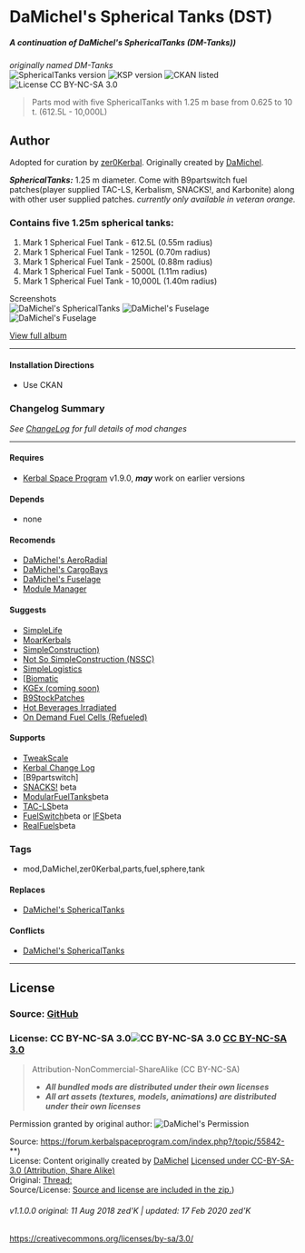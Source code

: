 <!-- Readme.md v1.2.0.0
DaMichel's Spherical Tanks (DST)
created: 17 Jul 18
updated: 17 Feb 2020 -->

<!-- Download on SpaceDock here or Github here.
Also available on CKAN. -->

# DaMichel's Spherical Tanks (DST)

##### A continuation of DaMichel's SphericalTanks (DM-Tanks))  
*originally named DM-Tanks*  
![SphericalTanks version](https://img.shields.io/endpoint?url=https://raw.githubusercontent.com/zer0Kerbal/SphericalTanks/master/json/mod.json)
![KSP version](https://img.shields.io/endpoint?url=https://raw.githubusercontent.com/zer0Kerbal/SphericalTanks/master/json/ksp.json) 
![CKAN listed](https://img.shields.io/badge/CKAN-SphericalTanks-pink.svg) ![License CC BY-NC-SA 3.0](https://img.shields.io/endpoint?url=https://raw.githubusercontent.com/zer0Kerbal/SphericalTanks/master/json/license.json)
> Parts mod with five SphericalTanks with 1.25 m base from 0.625 to 10 t. (612.5L - 10,000L)

## Author
Adopted for curation by [zer0Kerbal](https://forum.kerbalspaceprogram.com/index.php?/profile/190933-*/). Originally created by [DaMichel](https://forum.kerbalspaceprogram.com/index.php?/profile/93697-damichel/).

***SphericalTanks:*** 1.25 m diameter. Come with B9partswitch fuel patches(player supplied TAC-LS, Kerbalism, SNACKS!, and Karbonite) along with other user supplied patches.  *currently only available in veteran orange.*

### Contains five 1.25m spherical tanks:
1. Mark 1 Spherical Fuel Tank - 612.5L (0.55m radius)  
2. Mark 1 Spherical Fuel Tank - 1250L (0.70m radius)  
3. Mark 1 Spherical Fuel Tank - 2500L (0.88m radius)  
4. Mark 1 Spherical Fuel Tank - 5000L (1.11m radius)  
5. Mark 1 Spherical Fuel Tank - 10,000L (1.40m radius)  

Screenshots  
![DaMichel's  SphericalTanks](https://raw.githubusercontent.com/zer0Kerbal/DaMichel/master/Images/1-SphericalTanks.jpg "DaMichel's SphericalTanks")
![DaMichel's  Fuselage](https://raw.githubusercontent.com/zer0Kerbal/DaMichel/master/Images/SpaceplaneAndSphericalTanks.png "DaMichel's SphericalTanks")
![DaMichel's  Fuselage](https://raw.githubusercontent.com/zer0Kerbal/DaMichel/master/Images/2-SphericalTanks.jpg "DaMichel's SphericalTanks")

[View full album](https://imgur.com/a/rFRN1)
<hr>

#### Installation Directions 
- Use CKAN

### Changelog Summary
*See [ChangeLog](https://github.com/zer0Kerbal/DaMichel/blob/master/GameData/DaMichel/SphericalTanks/Changelog.cfg) for full details of mod changes*
<hr>

#### Requires
- [Kerbal Space Program](https://kerbalspaceprogram.com) v1.9.0, ***may*** work on earlier versions

#### Depends
- none

#### Recomends
- [DaMichel's AeroRadial](https://spacedock.info/mod/2338)
- [DaMichel's CargoBays](https://spacedock.info/mod/2339)
- [DaMichel's Fuselage](https://spacedock.info/mod/2340)
- [Module Manager](http://forum.kerbalspaceprogram.com/index.php?/topic/50533-105-*)

#### Suggests
- [SimpleLife](https://forum.kerbalspaceprogram.com/index.php?/topic/191526-*)
- [MoarKerbals](https://forum.kerbalspaceprogram.com/index.php?/topic/191525-*)
- [SimpleConstruction)](https://forum.kerbalspaceprogram.com/index.php?/topic/191424-ksp-*)
- [Not So SimpleConstruction (NSSC)](https://forum.kerbalspaceprogram.com/index.php?/topic/191504-*)
- [SimpleLogistics](https://forum.kerbalspaceprogram.com/index.php?/topic/191045-*/)
- [[Biomatic](https://forum.kerbalspaceprogram.com/index.php?/topic/191426-*)
- [KGEx (coming soon)](https://forum.kerbalspaceprogram.com/index.php?/topic/188246-*)
- [B9StockPatches](https://forum.kerbalspaceprogram.com/index.php?/topic/190870-*)
- [Hot Beverages Irradiated](https://github.com/zer0Kerbal/HotBeverageIrradiated)
- [On Demand Fuel Cells (Refueled)](https://forum.kerbalspaceprogram.com/index.php?/topic/187625-*)

#### Supports
- [TweakScale](https://forum.kerbalspaceprogram.com/index.php?/topic/179030-*)
- [Kerbal Change Log](https://forum.kerbalspaceprogram.com/index.php?/topic/179207-*)
- [B9partswitch]
- [SNACKS!]() beta
- [ModularFuelTanks]()beta
- [TAC-LS]()beta
- [FuelSwitch]()beta or [IFS]()beta
- [RealFuels]()beta

### Tags
- mod,DaMichel,zer0Kerbal,parts,fuel,sphere,tank
  
#### Replaces
- [DaMichel's SphericalTanks](http://colorcurves.github.io/Fuselage/)

#### Conflicts
- [DaMichel's SphericalTanks](DMTanks)

***
## License
### Source: [GitHub](https://github.com/zer0Kerbal/DaMichel/SphericalTanks)
### License: CC BY-NC-SA 3.0![CC BY-NC-SA 3.0](https://licensebuttons.net/l/by-nc-sa/3.0/88x31.png) [CC BY-NC-SA 3.0](https://creativecommons.org/licenses/by-nc-sa/3.0/ )
> Attribution-NonCommercial-ShareAlike (CC BY-NC-SA) 
>- ***All bundled mods are distributed under their own licenses***<br>
>- ***All art assets (textures, models, animations) are distributed under their own licenses***<br>


Permission granted by original author:
![DaMichel's Permission](https://raw.githubusercontent.com/zer0Kerbal/DaMichel/master/LegalMumboJumbo/DaMichelPermission.png)

Source: https://forum.kerbalspaceprogram.com/index.php?/topic/55842-**)  
License: Content originally created by [DaMichel](https://forum.kerbalspaceprogram.com/index.php?/profile/93697-damichel/) 
[Licensed under CC-BY-SA-3.0 (Attribution, Share Alike)](https://licensebuttons.net/l/by-nc-sa/3.0/88x31.png)  
Original: [Thread:](https://forum.kerbalspaceprogram.com/index.php?/topic/94517-*)  
Source/License: [Source and license are included in the zip.](https://www.dropbox.com/s/yc2zymblmjgrik8/MoarKerbals-v1.1.rar?dl=0))  

###### v1.1.0.0 original: 11 Aug 2018 zed'K | updated: 17 Feb 2020 zed'K
https://creativecommons.org/licenses/by-sa/3.0/

<!-- this file: CC BY-NC-ND 3.0 Unported by zer0Kerbal -->
